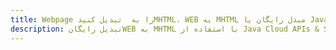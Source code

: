 ---title: Webpage را به  تبدیل کنیدMHTML، WEB به MHTML مبدل رایگان یا Java SDKdescription: تبدیل رایگانWEB به MHTML با استفاده از Java Cloud APIs & SDK همچنین اسناد PDF را در Cloud ایجاد، ویرایش و رندر کنید.---